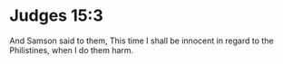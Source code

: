 # Judges 15:3

And Samson said to them, This time I shall be innocent in regard to the Philistines, when I do them harm.
